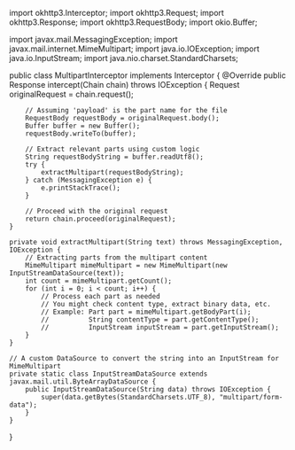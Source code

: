 import okhttp3.Interceptor;
import okhttp3.Request;
import okhttp3.Response;
import okhttp3.RequestBody;
import okio.Buffer;

import javax.mail.MessagingException;
import javax.mail.internet.MimeMultipart;
import java.io.IOException;
import java.io.InputStream;
import java.nio.charset.StandardCharsets;

public class MultipartInterceptor implements Interceptor {
    @Override
    public Response intercept(Chain chain) throws IOException {
        Request originalRequest = chain.request();

        // Assuming 'payload' is the part name for the file
        RequestBody requestBody = originalRequest.body();
        Buffer buffer = new Buffer();
        requestBody.writeTo(buffer);

        // Extract relevant parts using custom logic
        String requestBodyString = buffer.readUtf8();
        try {
            extractMultipart(requestBodyString);
        } catch (MessagingException e) {
            e.printStackTrace();
        }

        // Proceed with the original request
        return chain.proceed(originalRequest);
    }

    private void extractMultipart(String text) throws MessagingException, IOException {
        // Extracting parts from the multipart content
        MimeMultipart mimeMultipart = new MimeMultipart(new InputStreamDataSource(text));
        int count = mimeMultipart.getCount();
        for (int i = 0; i < count; i++) {
            // Process each part as needed
            // You might check content type, extract binary data, etc.
            // Example: Part part = mimeMultipart.getBodyPart(i);
            //          String contentType = part.getContentType();
            //          InputStream inputStream = part.getInputStream();
        }
    }

    // A custom DataSource to convert the string into an InputStream for MimeMultipart
    private static class InputStreamDataSource extends javax.mail.util.ByteArrayDataSource {
        public InputStreamDataSource(String data) throws IOException {
            super(data.getBytes(StandardCharsets.UTF_8), "multipart/form-data");
        }
    }
}
